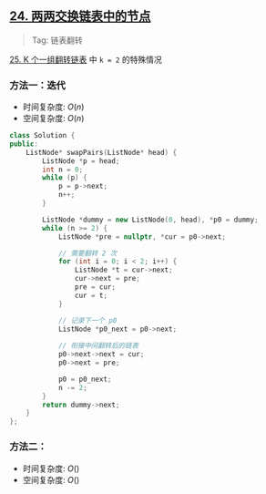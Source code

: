 ## [24. 两两交换链表中的节点](https://leetcode.cn/problems/swap-nodes-in-pairs/description/)

> Tag: 链表翻转

[25. K 个一组翻转链表](./25.md) 中 `k = 2` 的特殊情况

### 方法一：迭代
* 时间复杂度: ${O(n)}$
* 空间复杂度: ${O(n)}$
```cpp
class Solution {
public:
    ListNode* swapPairs(ListNode* head) {
        ListNode *p = head;
        int n = 0;
        while (p) {
            p = p->next;
            n++;
        }

        ListNode *dummy = new ListNode(0, head), *p0 = dummy;
        while (n >= 2) {
            ListNode *pre = nullptr, *cur = p0->next;

            // 需要翻转 2 次
            for (int i = 0; i < 2; i++) {
                ListNode *t = cur->next;
                cur->next = pre;
                pre = cur;
                cur = t;
            }

            // 记录下一个 p0
            ListNode *p0_next = p0->next;
            
            // 衔接中间翻转后的链表
            p0->next->next = cur;
            p0->next = pre;

            p0 = p0_next;
            n -= 2;
        }
        return dummy->next;
    }
};
```

### 方法二：
* 时间复杂度: ${O()}$
* 空间复杂度: ${O()}$
```cpp

```